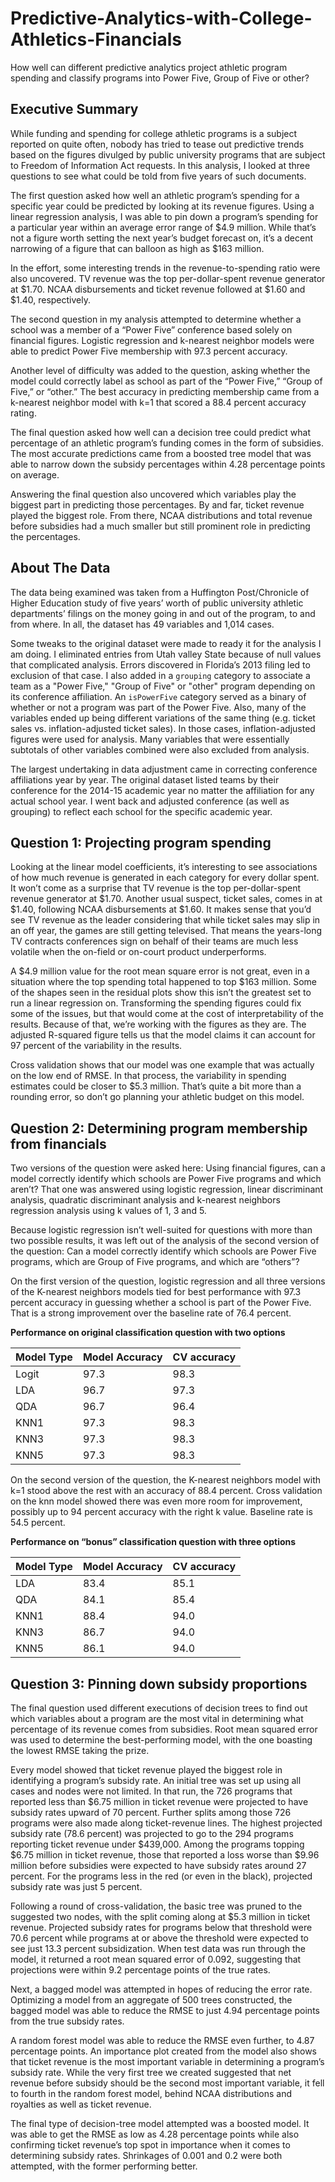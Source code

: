# Predictive-Analytics-with-College-Athletics-Financials
How well can different predictive analytics project athletic program spending and classify programs into Power Five, Group of Five or other?

## Executive Summary
While funding and spending for college athletic programs is a subject reported on quite often, nobody has tried to tease out predictive trends based on the figures divulged by public university programs that are subject to Freedom of Information Act requests. In this analysis, I looked at three questions to see what could be told from five years of such documents.

The first question asked how well an athletic program’s spending for a specific year could be predicted by looking at its revenue figures.  Using a linear regression analysis, I was able to pin down a program’s spending for a particular year within an average error range of $4.9 million. While that’s not a figure worth setting the next year’s budget forecast on, it’s a decent narrowing of a figure that can balloon as high as $163 million.

In the effort, some interesting trends in the revenue-to-spending ratio were also uncovered. TV revenue was the top per-dollar-spent revenue generator at $1.70. NCAA disbursements and ticket revenue followed at $1.60 and $1.40, respectively.

The second question in my analysis attempted to determine whether a school was a member of a “Power Five” conference based solely on financial figures. Logistic regression and k-nearest neighbor models were able to predict Power Five membership with 97.3 percent accuracy.

Another level of difficulty was added to the question, asking whether the model could correctly label as school as part of the “Power Five,” “Group of Five,” or “other.” The best accuracy in predicting membership came from a k-nearest neighbor model with k=1 that scored a 88.4 percent accuracy rating.

The final question asked how well can a decision tree could predict what percentage of an athletic program’s funding comes in the form of subsidies. The most accurate predictions came from a boosted tree model that was able to narrow down the subsidy percentages within 4.28 percentage points on average.

Answering the final question also uncovered which variables play the biggest part in predicting those percentages. By and far, ticket revenue played the biggest role. From there, NCAA distributions and total revenue before subsidies had a much smaller but still prominent role in predicting the percentages.
 
## About The Data

The data being examined was taken from a Huffington Post/Chronicle of Higher Education study of five years’ worth of public university athletic departments’ filings on the money going in and out of the program, to and from where. In all, the dataset has 49 variables and 1,014 cases.

Some tweaks to the original dataset were made to ready it for the analysis I am doing. I eliminated entries from Utah valley State because of null values that complicated analysis. Errors discovered in Florida’s 2013 filing led to exclusion of that case. I also added in a `grouping` category to associate a team as a "Power Five," "Group of Five" or "other" program depending on its conference affiliation. An `isPowerFive` category served as a binary of whether or not a program was part of the Power Five. Also, many of the variables ended up being different variations of the same thing (e.g. ticket sales vs. inflation-adjusted ticket sales). In those cases, inflation-adjusted figures were used for analysis. Many variables that were essentially subtotals of other variables combined were also excluded from analysis. 

The largest undertaking in data adjustment came in correcting conference affiliations year by year. The original dataset listed teams by their conference for the 2014-15 academic year no matter the affiliation for any actual school year. I went back and adjusted conference (as well as grouping) to reflect each school for the specific academic year.

## Question 1: Projecting program spending

Looking at the linear model coefficients, it’s interesting to see associations of how much revenue is generated in each category for every dollar spent.  It won’t come as a surprise that TV revenue is the top per-dollar-spent revenue generator at $1.70. Another usual suspect, ticket sales, comes in at $1.40, following NCAA disbursements at $1.60. It makes sense that you’d see TV revenue as the leader considering that while ticket sales may slip in an off year, the games are still getting televised. That means the years-long TV contracts conferences sign on behalf of their teams are much less volatile when the on-field or on-court product underperforms.

A $4.9 million value for the root mean square error is not great, even in a situation where the top spending total happened to top $163 million. Some of the shapes seen in the residual plots show this isn’t the greatest set to run a linear regression on. Transforming the spending figures could fix some of the issues, but that would come at the cost of interpretability of the results. Because of that, we’re working with the figures as they are. The adjusted R-squared figure tells us that the model claims it can account for 97 percent of the variability in the results.

Cross validation shows that our model was one example that was actually on the low end of RMSE. In that process, the variability in spending estimates could be closer to $5.3 million. That’s quite a bit more than a rounding error, so don’t go planning your athletic budget on this model.

## Question 2: Determining program membership from financials

Two versions of the question were asked here: Using financial figures, can a model correctly identify which schools are Power Five programs and which aren’t? That one was answered using logistic regression, linear discriminant analysis, quadratic discriminant analysis and k-nearest neighbors regression analysis using k values of 1, 3 and 5.

Because logistic regression isn’t well-suited for questions with more than two possible results, it was left out of the analysis of the second version of the question: Can a model correctly identify which schools are Power Five programs, which are Group of Five programs, and which are “others”?

On the first version of the question, logistic regression and all three versions of the K-nearest neighbors models tied for best performance with 97.3 percent accuracy in guessing whether a school is part of the Power Five. That is a strong improvement over the baseline rate of 76.4 percent.  

**Performance on original classification question with two options**

| Model Type | Model	Accuracy | CV accuracy |
| ---------- | --------------- | ----------- |
| Logit | 97.3 | 98.3 |
| LDA | 96.7 | 97.3 |
| QDA | 96.7 | 96.4 |
| KNN1 | 97.3 | 98.3 |
| KNN3 | 97.3 | 98.3 |
| KNN5 | 97.3 | 98.3 |

On the second version of the question, the K-nearest neighbors model with k=1 stood above the rest with an accuracy of 88.4 percent. Cross validation on the knn model showed there was even more room for improvement, possibly up to 94 percent accuracy with the right k value. Baseline rate is 54.5 percent.

**Performance on “bonus” classification question with three options**

| Model Type | Model	Accuracy | CV accuracy |
| ---------- | --------------- | ----------- |
| LDA | 83.4 | 85.1 |
| QDA | 84.1 | 85.4 |
| KNN1 | 88.4 | 94.0 |
| KNN3 | 86.7 | 94.0 |
| KNN5 | 86.1 | 94.0 |

## Question 3: Pinning down subsidy proportions

The final question used different executions of decision trees to find out which variables about a program are the most vital in determining what percentage of its revenue comes from subsidies. Root mean squared error was used to determine the best-performing model, with the one boasting the lowest RMSE taking the prize.

Every model showed that ticket revenue played the biggest role in identifying a program’s subsidy rate. An initial tree was set up using all cases and nodes were not limited. In that run, the 726 programs that reported less than $6.75 million in ticket revenue were projected to have subsidy rates upward of 70 percent.  Further splits among those 726 programs were also made along ticket-revenue lines. The highest projected subsidy rate (78.6 percent) was projected to go to the 294 programs reporting ticket revenue under $439,000. Among the programs topping $6.75 million in ticket revenue, those that reported a loss worse than $9.96 million before subsidies were expected to have subsidy rates around 27 percent. For the programs less in the red (or even in the black), projected subsidy rate was just 5 percent.

Following a round of cross-validation, the basic tree was pruned to the suggested two nodes, with the split coming along at $5.3 million in ticket revenue. Projected subsidy rates for programs below that threshold were 70.6 percent while programs at or above the threshold were expected to see just 13.3 percent subsidization. When test data was run through the model, it returned a root mean squared error of 0.092, suggesting that projections were within 9.2 percentage points of the true rates.

Next, a bagged model was attempted in hopes of reducing the error rate. Optimizing a model from an aggregate of 500 trees constructed, the bagged model was able to reduce the RMSE to just 4.94 percentage points from the true subsidy rates. 
 
A random forest model was able to reduce the RMSE even further, to 4.87 percentage points. An importance plot created from the model also shows that ticket revenue is the most important variable in determining a program’s subsidy rate. While the very first tree we created suggested that net revenue before subsidy should be the second most important variable, it fell to fourth in the random forest model, behind NCAA distributions and royalties as well as ticket revenue.

The final type of decision-tree model attempted was a boosted model. It was able to get the RMSE as low as 4.28 percentage points while also confirming ticket revenue’s top spot in importance when it comes to determining subsidy rates. Shrinkages of 0.001 and 0.2 were both attempted, with the former performing better.
